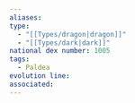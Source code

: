 ```yaml
---
aliases: 
type:
  - "[[Types/dragon|dragon]]"
  - "[[Types/dark|dark]]"
national dex number: 1005
tags:
  - Paldea
evolution line: 
associated:
---
```

